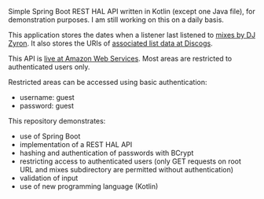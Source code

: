 Simple Spring Boot REST HAL API written in Kotlin (except one Java file), for demonstration purposes.  I am still working on this on a daily basis.

This application stores the dates when a listener last listened to [mixes by DJ Zyron](http://zyron.c64.org/mixes.php).  It also stores the URIs of [associated list data at Discogs](https://www.discogs.com/user/Zyron/lists?page=1&limit=100&header=1).

This API is [live at Amazon Web Services](http://jsbr.us-west-2.elasticbeanstalk.com).  Most areas are restricted to authenticated users only.

Restricted areas can be accessed using basic authentication:
* username: guest
* password: guest

This repository demonstrates:

* use of Spring Boot
* implementation of a REST HAL API
* hashing and authentication of passwords with BCrypt
* restricting access to authenticated users (only GET requests on root URL and mixes subdirectory are permitted without authentication)
* validation of input
* use of new programming language (Kotlin)
